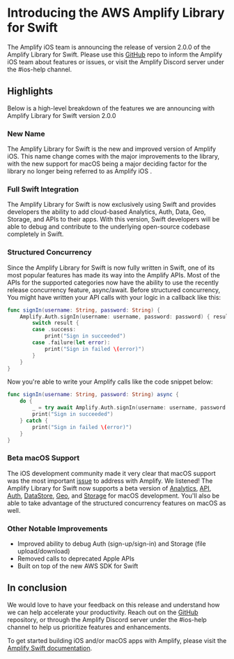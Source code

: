 # Introducing the AWS Amplify Library for Swift

The Amplify iOS team is announcing the release of version 2.0.0 of the Amplify Library for Swift. Please use this [GitHub](https://github.com/aws-amplify/amplify-ios) repo to inform the Amplify iOS team about features or issues, or visit the Amplify Discord server under the #ios-help channel.

## Highlights
Below is a high-level breakdown of the features we are announcing with Amplify Library for Swift version 2.0.0

### New Name
The Amplify Library for Swift is the new and improved version of Amplify iOS. This name change comes with the major improvements to the library, with the new support for macOS being a major deciding factor for the library no longer being referred to as Amplify iOS .

### Full Swift Integration 
The Amplify Library for Swift is now exclusively using Swift and provides developers the ability to add cloud-based Analytics, Auth, Data, Geo, Storage, and APIs to their apps. With this version, Swift developers will be able to debug and contribute to the underlying open-source codebase completely in Swift.

### Structured Concurrency
Since the Amplify Library for Swift is now fully written in Swift, one of its most popular features has made its way into the Amplify APIs. Most of the APIs for the supported categories now have the ability to use the recently release concurrency feature, async/await. Before structured concurrency, You might have written your API calls with your logic in a callback like this:
```swift
func signIn(username: String, password: String) {
    Amplify.Auth.signIn(username: username, password: password) { result in
        switch result {
        case .success:
            print("Sign in succeeded")
        case .failure(let error):
            print("Sign in failed \(error)")
        }
    }
}
```

Now you're able to write your Amplify calls like the code snippet below:
```swift
func signIn(username: String, password: String) async {
    do {
        _ = try await Amplify.Auth.signIn(username: username, password: password)
        print("Sign in succeeded")
    } catch {
        print("Sign in failed \(error)")
    }
}
```

### Beta macOS Support
The iOS development community made it very clear that macOS support was the most important [issue](https://github.com/aws-amplify/amplify-ios/issues/1124) to address with Amplify. We listened! The Amplify Library for Swift now supports a beta version of [Analytics](https://docs.amplify.aws/lib/analytics/getting-started/q/platform/ios/), [API](https://docs.amplify.aws/lib/graphqlapi/getting-started/q/platform/ios/), [Auth](https://docs.amplify.aws/lib/auth/getting-started/q/platform/ios/), [DataStore](https://docs.amplify.aws/lib/datastore/getting-started/q/platform/ios/), [Geo](https://docs.amplify.aws/lib/geo/getting-started/q/platform/ios/), and [Storage](https://docs.amplify.aws/lib/storage/getting-started/q/platform/ios/) for macOS development. You'll also be able to take advantage of the structured concurrency features on macOS as well.

### Other Notable Improvements
- Improved ability to debug Auth (sign-up/sign-in) and Storage (file upload/download)
- Removed calls to deprecated Apple APIs
- Built on top of the new AWS SDK for Swift

## In conclusion
We would love to have your feedback on this release and understand how we can help accelerate your productivity. Reach out on the [GitHub](https://github.com/aws-amplify/amplify-ios) repository, or through the Amplify Discord server under the #ios-help channel to help us prioritize features and enhancements.


To get started building iOS and/or macOS apps with Amplify, please visit the [Amplify Swift documentation]().